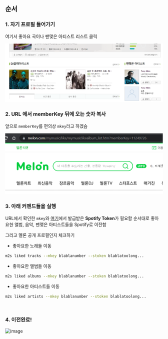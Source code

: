 ## 순서

### 1. 자기 프로필 들어가기

여기서 좋아요 곡이나 팬맺은 아티스트 리스트 클릭

<img src="../assets/screenshot/melon.png" />

### 2. URL 에서 memberKey 뒤에 오는 숫자 복사

앞으로 `memberKey`를 편의상 `mkey`라고 하겠슴

<img src="../assets/screenshot/mkey.png" />

<br/>

### 3. 아래 커멘드들을 실행

URL에서 확인한 `mkey`와 [여기](../doc/)에서 발급받은 **Spotify Token**가 필요함
순서대로 좋아요한 앨범, 음악, 팬맺은 아티스트들을 Spotify로 이전함

그리고 멜론 공개 프로필인지 체크하기

- 좋아요한 노래들 이동

```bash
m2s liked tracks --mkey blablanumber --stoken blablatoolong...
```

- 좋아요한 앨범들 이동

```bash
m2s liked albums --mkey blablanumber --stoken blablatoolong...
```

- 좋아요한 아티스트들 이동

```bash
m2s liked artists --mkey blablanumber --stoken blablatoolong...
```

<br/>

### 4. 이전완료!

![image](https://user-images.githubusercontent.com/27716524/123384140-009a7080-d5cf-11eb-8e40-e7abbb3e64a1.png)
